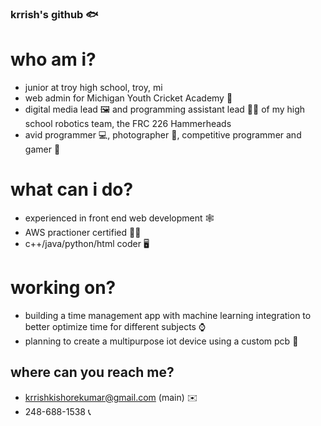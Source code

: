 ### krrish's github 🐟

# who am i?
- junior at troy high school, troy, mi
- web admin for Michigan Youth Cricket Academy 🏏
- digital media lead 🖼️ and programming assistant lead 🧑‍💻 of my high school robotics team, the FRC 226 Hammerheads
- avid programmer 💻, photographer 📸, competitive programmer and gamer 👾
# what can i do?
- experienced in front end web development 🕸️
- AWS practioner certified 👩‍💼
- c++/java/python/html coder 🖥️
# working on?
- building a time management app with machine learning integration to better optimize time for different subjects ⌚
- planning to create a multipurpose iot device using a custom pcb 🚥
## where can you reach me?
- krrishkishorekumar@gmail.com (main) ✉️
- 248-688-1538 📞
<!--
**therealfiish/therealfiish** is a ✨ _special_ ✨ repository because its `README.md` (this file) appears on your GitHub profile.

Here are some ideas to get you started:

- 🔭 I’m currently working on ...
- 🌱 I’m currently learning ...
- 👯 I’m looking to collaborate on ...
- 🤔 I’m looking for help with ...
- 💬 Ask me about ...
- 📫 How to reach me: ...
- 😄 Pronouns: ...
- ⚡ Fun fact: ...
-->
